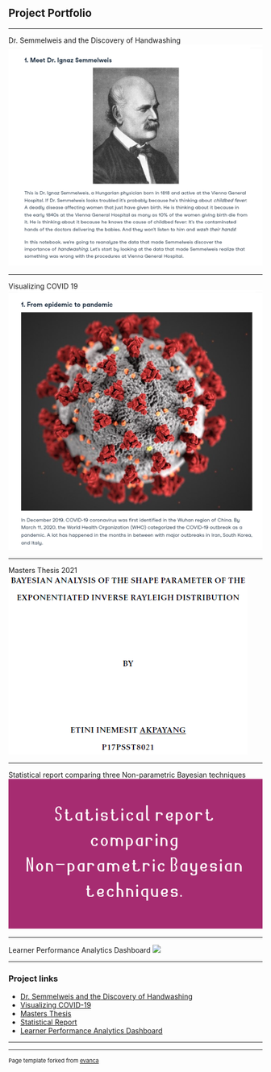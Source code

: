 ## Project Portfolio

---
Dr. Semmelweis and the Discovery of Handwashing
<img src="images/Screenshot_2023_0429_133318.png?raw=true"/>

---
Visualizing COVID 19
<img src="images/Screenshot_2023_0429_133432.png?raw=true"/>

---
Masters Thesis 2021
<img src="images/Project_image.PNG?raw=true"/>

---
Statistical report comparing three Non-parametric Bayesian techniques
<img src="images/statReport.png?raw=true"/>

---
Learner Performance Analytics Dashboard
<img src="images/Display_image.PNG?raw=true"/>



---

### Project links 

- [Dr. Semmelweis and the Discovery of Handwashing](https://app.datacamp.com/workspace/w/0b1b9534-f77c-43f6-9323-5ac560341302/edit)
- [Visualizing COVID-19](https://app.datacamp.com/workspace/w/0434d327-6d31-43ac-b422-bf154797b0b1/edit)
- [Masters Thesis](/pdf/Thesis.pdf)
- [Statistical Report](https://github.com/Prince-akpayang/Comparison-of-three-common-nonparametric-Bayes-techniques-)
- [Learner Performance Analytics Dashboard](https://sloneo-etini-akpayang.shinyapps.io/TFN_FELLOWS_STATPAD/)

---




---
<p style="font-size:11px">Page template forked from <a href="https://github.com/evanca/quick-portfolio">evanca</a></p>
<!-- Remove above link if you don't want to attibute -->
